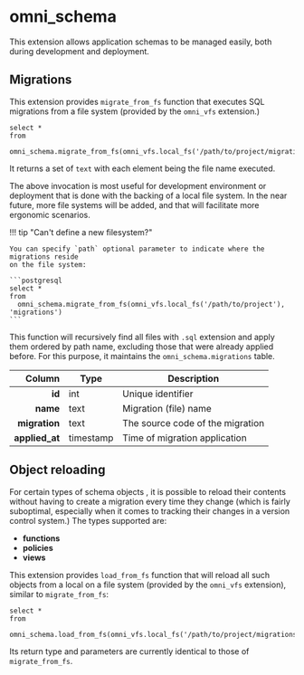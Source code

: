 # omni_schema

This extension allows application schemas to be managed easily, both during development and deployment.

## Migrations

This extension provides `migrate_from_fs` function that executes SQL migrations from a file system (provided by the `omni_vfs` extension.)

```postgresql
select *
from
    omni_schema.migrate_from_fs(omni_vfs.local_fs('/path/to/project/migrations'))
```

It returns a set of `text` with each element being the file name executed.

The above invocation is most useful for development environment or deployment that is done with the backing of a local file system. In the near future, more file systems will be added, and that will facilitate more ergonomic scenarios.

!!! tip "Can't define a new filesystem?"

    You can specify `path` optional parameter to indicate where the migrations reside
    on the file system:

    ```postgresql
    select *
    from
      omni_schema.migrate_from_fs(omni_vfs.local_fs('/path/to/project'), 'migrations')
    ```

This function will recursively find all files with `.sql` extension and apply them ordered by path name, excluding those that were already applied before. For this purpose, it maintains the `omni_schema.migrations` table.

|         Column | Type      | Description                      |
|---------------:|-----------|----------------------------------|
|         **id** | int       | Unique identifier                |
|       **name** | text      | Migration (file) name            |
|  **migration** | text      | The source code of the migration |
| **applied_at** | timestamp | Time of migration application    |

## Object reloading

For certain types of schema objects , it is possible to reload their contents without having to create a migration every time they change (which is fairly suboptimal, especially when it comes to tracking their changes in a version control system.)
The types supported are:

* **functions**
* **policies**
* **views**

This extension provides `load_from_fs` function that will reload all such objects from a local on a file system (provided by the `omni_vfs` extension), similar to `migrate_from_fs`:

```postgresql
select *
from
    omni_schema.load_from_fs(omni_vfs.local_fs('/path/to/project/migrations'))
```

Its return type and parameters are currently identical to those of `migrate_from_fs`.